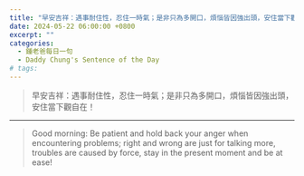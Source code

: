 ```yaml
---
title: "早安吉祥：遇事耐住性，忍住一時氣；是非只為多開口，煩惱皆因強出頭，安住當下觀自在！ <br> Good morning: Be patient and hold back your anger when encountering problems; right and wrong are just for talking more, troubles are caused by force, stay in the present moment and be at ease!"
date: 2024-05-22 06:00:00 +0800
excerpt: ""
categories:
  - 鍾老爸每日一句
  - Daddy Chung's Sentence of the Day
# tags:
---
```


> 早安吉祥：遇事耐住性，忍住一時氣；是非只為多開口，煩惱皆因強出頭，安住當下觀自在！

---

> Good morning: Be patient and hold back your anger when encountering problems; right and wrong are just for talking more, troubles are caused by force, stay in the present moment and be at ease!
